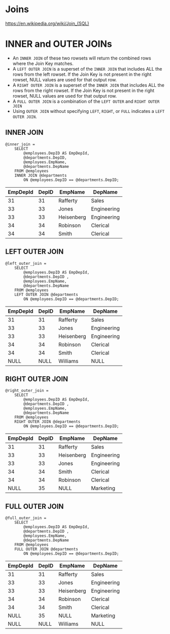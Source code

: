 # Joins

https://en.wikipedia.org/wiki/Join_(SQL)



# INNER and OUTER JOINs

* An `INNER JOIN` of these two rowsets will return the combined rows where the Join Key matches.
* A `LEFT OUTER JOIN` is a superset of the `INNER JOIN` that includes ALL the rows from the left rowset. If the Join Key is not present in the right rowset, NULL values are used for that output row.
* A `RIGHT OUTER JOIN` is a superset of the `INNER JOIN` that includes ALL the rows from the right rowset. If the Join Key is not present in the right rowset, NULL values are used for that output row.
* A `FULL OUTER JOIN` is a combination of the `LEFT OUTER` and `RIGHT OUTER JOIN`
* Using `OUTER JOIN` without specifying `LEFT`, `RIGHT`, or `FULL` indicates a `LEFT OUTER JOIN`.

## INNER JOIN



```
@inner_join =  
    SELECT 
        @employees.DepID AS EmpDepId, 
        @departments.DepID, 
        @employees.EmpName, 
        @departments.DepName
    FROM @employees 
    INNER JOIN @departments 
        ON @employees.DepID == @departments.DepID;
```

| EmpDepId | DepID | EmpName | DepName |
| --- | --- | --- | --- |
| 31 | 31 | Rafferty | Sales |
| 33 | 33 | Jones | Engineering |
| 33 | 33 | Heisenberg | Engineering |
| 34 | 34 | Robinson | Clerical |
| 34 | 34 | Smith | Clerical |


## LEFT OUTER JOIN

```
@left_outer_join =  
    SELECT 
        @employees.DepID AS EmpDepId, 
        @departments.DepID , 
        @employees.EmpName, 
        @departments.DepName
    FROM @employees 
    LEFT OUTER JOIN @departments 
        ON @employees.DepID == @departments.DepID;
```

| EmpDepId | DepID | EmpName | DepName |
| --- | --- | --- | --- |
| 31 | 31 | Rafferty | Sales |
| 33 | 33 | Jones | Engineering |
| 33 | 33 | Heisenberg | Engineering |
| 34 | 34 | Robinson | Clerical |
| 34 | 34 | Smith | Clerical |
| NULL | NULL | Williams | NULL |


## RIGHT OUTER JOIN

```
@right_outer_join =  
    SELECT 
        @employees.DepID AS EmpDepId, 
        @departments.DepID , 
        @employees.EmpName, 
        @departments.DepName
    FROM @employees 
    RIGHT OUTER JOIN @departments 
        ON @employees.DepID == @departments.DepID;
```

| EmpDepId | DepID | EmpName | DepName |
| --- | --- | --- | --- |
| 31 | 31 | Rafferty | Sales |
| 33 | 33 | Heisenberg | Engineering |
| 33 | 33 | Jones | Engineering |
| 34 | 34 | Smith | Clerical |
| 34 | 34 | Robinson | Clerical |
| NULL | 35 | NULL | Marketing |


## FULL OUTER JOIN

```
@full_outer_join =  
    SELECT 
        @employees.DepID AS EmpDepId, 
        @departments.DepID , 
        @employees.EmpName, 
        @departments.DepName
    FROM @employees 
    FULL OUTER JOIN @departments 
        ON @employees.DepID == @departments.DepID;
```

| EmpDepId | DepID | EmpName | DepName |
| --- | --- | --- | --- |
| 31 | 31 | Rafferty | Sales |
| 33 | 33 | Jones | Engineering |
| 33 | 33 | Heisenberg | Engineering |
| 34 | 34 | Robinson | Clerical |
| 34 | 34 | Smith | Clerical |
| NULL | 35 | NULL | Marketing |
| NULL | NULL | Williams | NULL |


